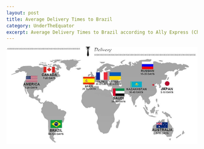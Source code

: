 ```yaml
---
layout: post
title: Average Delivery Times to Brazil
category: UnderTheEquator
excerpt: Average Delivery Times to Brazil according to Ally Express (Chinese distributor)
---
```

<img src="/images/Brazil/AverageDeliveryTimeAllieExpress.jpg" />
